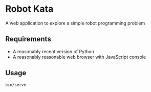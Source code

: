 Robot Kata
==========

A web application to explore a simple robot programming problem

Requirements
------------

  * A reasonably recent version of Python
  * A reasonably reasonable web browser with JavaScript console

Usage
-----

    bin/serve
